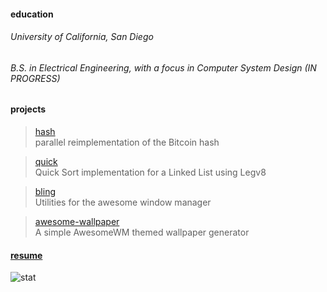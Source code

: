 #### education

###### University of California, San Diego

###### B.S. in Electrical Engineering, with a focus in Computer System Design (IN PROGRESS)

#### projects

> [hash](https://github.com/JavaCafe01/hash) <br>
> parallel reimplementation of the Bitcoin hash

> [quick](https://github.com/JavaCafe01/quick) <br>
> Quick Sort implementation for a Linked List using Legv8

> [bling](https://github.com/BlingCorp/bling) <br>
> Utilities for the awesome window manager

> [awesome-wallpaper](https://github.com/JavaCafe01/awesome-wallpaper) <br>
> A simple AwesomeWM themed wallpaper generator

#### [resume](https://www.gs-dev.me/)

<img src="https://github-readme-stats.vercel.app/api/top-langs?username=javacafe01&show_icons=true&locale=en&layout=compact&theme=light" alt="stat" />
